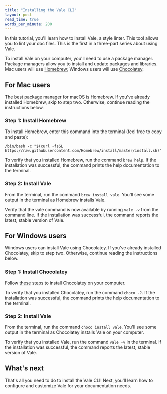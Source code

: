 ```yaml
---
title: "Installing the Vale CLI"
layout: post
read_time: true
words_per_minute: 200
---
```


In this tutorial, you'll learn how to install Vale, a style linter. This tool allows you to lint your doc files. This is the first in a three-part series about using Vale.

To install Vale on your computer, you'll need to use a package manager. Package managers allow you to install and update packages and libraries. Mac users will use [Homebrew](#for-mac-users); Windows users will use [Chocolatey](#for-windows-users).

## For Mac users

The best package manager for macOS is Homebrew. If you've already installed Homebrew, skip to step two. Otherwise, continue reading the instructions below.

### Step 1: Install Homebrew

To install Homebrew, enter this command into the terminal (feel free to copy and paste):

`/bin/bash -c "$(curl -fsSL https://raw.githubusercontent.com/Homebrew/install/master/install.sh)"`

To verify that you installed Homebrew, run the command `brew help`. If the installation was successful, the command prints the help documentation to the terminal.

### Step 2: Install Vale

From the terminal, run the command `brew install vale`. You'll see some output in the terminal as Homebrew installs Vale.

Verify that the vale command is now available by running `vale -v` from the command line. If the installation was successful, the command reports the latest, stable version of Vale.

## For Windows users

Windows users can install Vale using Chocolatey. If you've already installed Chocolatey, skip to step two. Otherwise, continue reading the instructions below.

### Step 1: Install Chocolatey

Follow [these](https://chocolatey.org/install) steps to install Chocolatey on your computer.

To verify that you installed Chocolatey, run the command `choco -?`. If the installation was successful, the command prints the help documentation to the terminal.

### Step 2: Install Vale

From the terminal, run the command `choco install vale`. You'll see some output in the terminal as Chocolatey installs Vale on your computer.

To verify that you installed Vale, run the command `vale -v` in the terminal. If the installation was successful, the command reports the latest, stable version of Vale.

## What's next

That's all you need to do to install the Vale CLI! Next, you'll learn how to configure and customize Vale for your documentation needs.